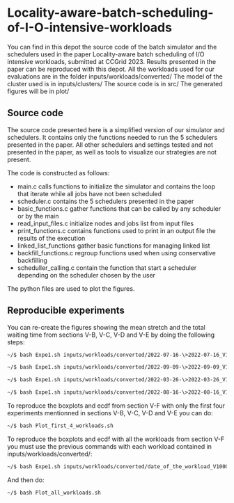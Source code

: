 # Locality-aware-batch-scheduling-of-I-O-intensive-workloads

You can find in this depot the source code of the batch simulator and the schedulers used in the paper Locality-aware batch scheduling of I/O intensive workloads, submitted at CCGrid 2023.
Results presented in the paper can be reproduced with this depot.
All the workloads used for our evaluations are in the folder inputs/workloads/converted/
The model of the cluster used is in inputs/clusters/
The source code is in src/
The generated figures will be in plot/

## Source code

The source code presented here is a simplified version of our simulator and schedulers.
It contains only the functions needed to run the 5 schedulers presented in the paper.
All other schedulers and settings tested and not presented in the paper, as well as tools 
to visualize our strategies are not present.

The code is constructed as follows:
- main.c calls functions to initialize the simulator and contains the loop that iterate while all jobs have not been scheduled
- scheduler.c contains the 5 schedulers presented in the paper
- basic_functions.c gather functions that can be called by any scheduler or by the main
- read_input_files.c initialize nodes and jobs list from input files
- print_functions.c contains functions used to print in an output file the results of the execution
- linked_list_functions gather basic functions for managing linked list
- backfill_functions.c regroup functions used when using conservative backfilling
- scheduller_calling.c contain the function that start a scheduler depending on the scheduler chosen by the user

The python files are used to plot the figures.

## Reproducible experiments

You can re-create the figures showing the mean stretch and the total waiting time from sections V-B, V-C, V-D and V-E by doing the following steps:

```bash
~/$ bash Expe1.sh inputs/workloads/converted/2022-07-16-\>2022-07-16_V10000_anonymous inputs/clusters/cluster_450_128_32_256_4_1024.txt 1
```
```bash
~/$ bash Expe1.sh inputs/workloads/converted/2022-09-09-\>2022-09-09_V10000_anonymous inputs/clusters/cluster_450_128_32_256_4_1024.txt 1
```
```bash
~/$ bash Expe1.sh inputs/workloads/converted/2022-03-26-\>2022-03-26_V10000_anonymous inputs/clusters/cluster_450_128_32_256_4_1024.txt 1
```
```bash
~/$ bash Expe1.sh inputs/workloads/converted/2022-08-16-\>2022-08-16_V10000_anonymous inputs/clusters/cluster_450_128_32_256_4_1024.txt 1
```

To reproduce the boxplots and ecdf from section V-F with only the first four experiments mentionned in sections V-B, V-C, V-D and V-E you can do:
```bash
~/$ bash Plot_first_4_workloads.sh
```

To reproduce the boxplots and ecdf with all the workloads from section V-F you must use the previous commands with each workload contained in inputs/workloads/converted/:
```bash
~/$ bash Expe1.sh inputs/workloads/converted/date_of_the_workload_V10000_anonymous inputs/clusters/cluster_450_128_32_256_4_1024.txt 1
```
And then do:
```bash
~/$ bash Plot_all_workloads.sh
```
